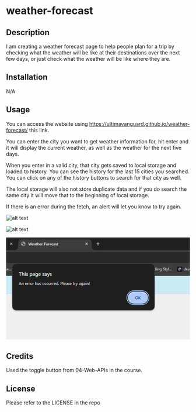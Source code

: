 # weather-forecast

## Description

I am creating a weather forecast page to help people plan for a trip by checking what the weather will be like
at their destinations over the next few days, or just check what the weather will be like where they are.

## Installation

N/A

## Usage

You can access the website using https://ultimavanguard.github.io/weather-forecast/ this link.

You can enter the city you want to get weather information for, hit enter and it will display the current weather, as well as the weather for the next five days.

When you enter in a valid city, that city gets saved to local storage and loaded to history. You can see the history for the last 15 cities you searched. You can click on any of
the history buttons to search for that city as well.

The local storage will also not store duplicate data and if you do search the same city it will move that to the beginning of local storage.

If there is an error during the fetch, an alert will let you know to try again.

![alt text](https://github.com/UltimaVanguard/weather-forecast/blob/main/assets/images/blog-form.png)

![alt text](https://github.com/UltimaVanguard/weather-forecast/blob/main/assets/images/blog-form-dark.png)

![alt text](https://github.com/UltimaVanguard/weather-forecast/blob/main/assets/images/alert.png)

## Credits

Used the toggle button from 04-Web-APIs in the course.

## License

Please refer to the LICENSE in the repo
